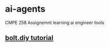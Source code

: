 # ai-agents
CMPE 258 Assignemnt learning ai engineer tools

## [bolt.diy tutorial](https://youtu.be/GexCBEPfiUU)
